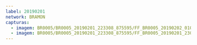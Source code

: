 ```yaml
---
label: 20190201
network: BRAMON
capturas:
  - imagem: BR0005/BR0005_20190201_223308_875595/FF_BR0005_20190202_010908_909_0233216.fits_maxpixel.jpg
  - imagem: BR0005/BR0005_20190201_223308_875595/FF_BR0005_20190201_230624_570_0049664.fits_maxpixel.jpg
---
```

